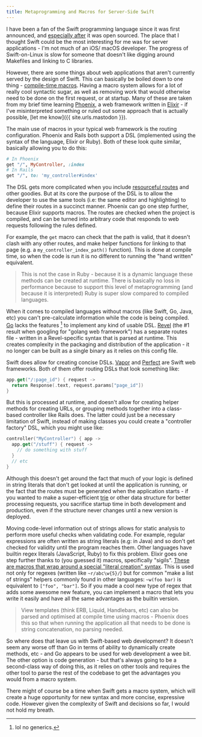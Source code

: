```yaml
---
title: Metaprogramming and Macros for Server-Side Swift
---
```


I have been a fan of the Swift programming language since it was first announced, and [especially after](/2015/12/04/welcome-to-swift-org/) it was open sourced. The place that I thought Swift could be the most interesting for me was for server applications - I'm not much of an iOS/ macOS developer. The progress of Swift-on-Linux is slow for someone that doesn't like digging around Makefiles and linking to C libraries.

However, there are some things about web applications that aren't currently served by the design of Swift. This can basically be boiled down to one thing - [compile-time macros](/2017/03/27/templates-code-generation-and-macros/). Having a macro system allows for a lot of really cool syntactic sugar, as well as removing work that would otherwise need to be done on the first request, or at startup. Many of these are taken from my brief time learning [Phoenix](https://phoenixframework.org), a web framework written in [Elixir](https://elixir-lang.org) - if I've misinterpreted something or ruled out some approach that is actually possible, [let me know]({{ site.urls.mastodon }}).

The main use of macros in your typical web framework is the routing configuration. Phoenix and Rails both support a DSL (implemented using the syntax of the language, Elixir or Ruby). Both of these look quite similar, basically allowing you to do this:

```ruby
# In Phoenix
get "/", MyController, :index
# In Rails
get "/", to: 'my_controller#index'
```

The DSL gets more complicated when you include [resourceful routes](https://guides.rubyonrails.org/routing.html#resource-routing-the-rails-default) and other goodies. But at its core the purpose of the DSL is to allow the developer to use the same tools (i.e: the same editor and highlighting) to define their routes in a succinct manner. Phoenix can go one step further, because Elixir supports macros. The routes are checked when the project is compiled, and can be turned into arbitrary code that responds to web requests following the rules defined.

For example, the `get` macro can check that the path is valid, that it doesn't clash with any other routes, and make helper functions for linking to that page (e.g. a `my_controller_index_path()` function). This is done at compile time, so when the code is run it is no different to running the "hand written" equivalent.

> This is not the case in Ruby - because it is a dynamic language these methods can be created at runtime. There is basically no loss in performance because to support this level of metaprogramming (and because it is interpreted) Ruby is super slow compared to compiled languages.

When it comes to compiled languages without macros (like Swift, Go, Java, etc) you can't pre-calculate information while the code is being compiled. [Go](https://golang.org) lacks the features [^go-features] to implement any kind of usable DSL. [Revel](https://revel.github.io) (the #1 result when googling for "golang web framework") has a separate routes file - written in a Revel-specific syntax that is parsed at runtime. This creates complexity in the packaging and distribution of the application - it no longer can be built as a single binary as it relies on this config file.

[^go-features]: lol no generics.

Swift does allow for creating concise DSLs. [Vapor](https://vapor.codes) and [Perfect](https://www.perfect.org) are Swift web frameworks. Both of them offer routing DSLs that look something like:

```swift
app.get("/:page_id") { request ->
  return Response(.text, request.params["page_id"])
}
```

But this is processed at runtime, and doesn't allow for creating helper methods for creating URLs, or grouping methods together into a class-based controller like Rails does. The latter could just be a necessary limitation of Swift, instead of making classes you could create a "controller factory" DSL, which you might use like:

```swift
controller("MyController") { app ->
  app.get("/stuff") { request ->
    // do something with stuff
  }
  // etc
}
```

Although this doesn't get around the fact that much of your logic is defined in string literals that don't get looked at until the application is running, or the fact that the routes must be generated when the application starts - if you wanted to make a super-efficient [trie](https://en.m.wikipedia.org/wiki/Trie) or other data structure for better processing requests, you sacrifice startup time in both development and production, even if the structure never changes until a new version is deployed.

Moving code-level information out of strings allows for static analysis to perform more useful checks when validating code. For example, regular expressions are often written as string literals (e.g: in Java) and so don't get checked for validity until the program reaches them. Other languages have builtin regex literals (JavaScript, Ruby) to fix this problem. Elixir goes one step further thanks to (you guessed it) macros, specifically "sigils". [These are macros that wrap around a special "literal creation" syntax](https://stackoverflow.com/documentation/elixir/2204/sigils#t=201707040415344579701). This is used not only for regexes (written like `~r/abc\w{5}/`) but for common "make a list of strings" helpers commonly found in other languages: `~w(foo bar)` is equivalent to `["foo", "bar"]`. So if you made a cool new type of regex that adds some awesome new feature, you can implement a macro that lets you write it easily and have all the same advantages as the builtin version.

> View templates (think ERB, Liquid, Handlebars, etc) can also be parsed and optimised at compile time using macros - Phoenix does this so that when running the application all that needs to be done is string concatenation, no parsing needed.

So where does that leave us with Swift-based web development? It doesn't seem any worse off than Go in terms of ability to dynamically create methods, etc - and Go appears to be used for web development a wee bit. The other option is code generation - but that's always going to be a second-class way of doing this, as it relies on other tools and requires the other tool to parse the rest of the codebase to get the advantages you would from a macro system.

There might of course be a time when Swift gets a macro system, which will create a huge opportunity for new syntax and more concise, expressive code. However given the complexity of Swift and decisions so far, I would not hold my breath.
